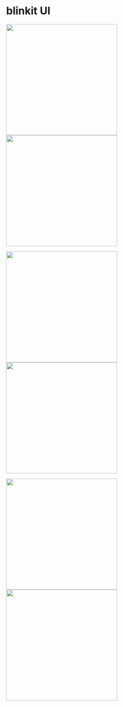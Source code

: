 # blinkit UI

<img src="assets/app_images/1.jpg" width="300" /> <img src="assets/app_images/2.jpg" width="300" />

<img src="assets/app_images/3.jpg" width="300" /> <img src="assets/app_images/4.jpg" width="300" />

<img src="assets/app_images/5.jpg" width="300" /> <img src="assets/app_images/6.jpg" width="300" />

<!-- A new Flutter project. -->

<!-- ## Getting Started -->

<!-- This project is a starting point for a Flutter application.

A few resources to get you started if this is your first Flutter project:

- [Lab: Write your first Flutter app](https://docs.flutter.dev/get-started/codelab)
- [Cookbook: Useful Flutter samples](https://docs.flutter.dev/cookbook)

For help getting started with Flutter development, view the
[online documentation](https://docs.flutter.dev/), which offers tutorials,
samples, guidance on mobile development, and a full API reference. -->

